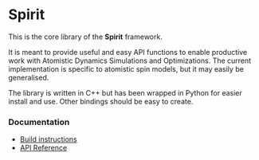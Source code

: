 Spirit
=============

This is the core library of the **Spirit** framework.

It is meant to provide useful and easy API functions to enable productive work
with Atomistic Dynamics Simulations and Optimizations.
The current implementation is specific to atomistic spin models, but it may
easily be generalised.

The library is written in C++ but has been wrapped in Python for easier install and use.
Other bindings should be easy to create.

### Documentation
* [Build instructions](docs/BUILD.md)
* [API Reference](docs/API.md)